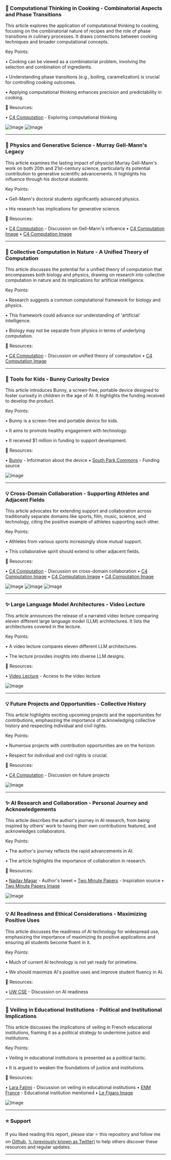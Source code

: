 ### 🤖 Computational Thinking in Cooking - Combinatorial Aspects and Phase Transitions

This article explores the application of computational thinking to cooking, focusing on the combinatorial nature of recipes and the role of phase transitions in culinary processes.  It draws connections between cooking techniques and broader computational concepts.

Key Points:

• Cooking can be viewed as a combinatorial problem, involving the selection and combination of ingredients.


• Understanding phase transitions (e.g., boiling, caramelization) is crucial for controlling cooking outcomes.


• Applying computational thinking enhances precision and predictability in cooking.


🔗 Resources:

• [C4 Computation](https://x.com/C4COMPUTATION) -  Exploring computational thinking


![Image](https://pbs.twimg.com/media/GsOueULaMAITqTz?format=jpg&name=small)
![Image](https://pbs.twimg.com/media/Eei0_m-UwAgxBTF?format=png&name=360x360)


---

### 🤖 Physics and Generative Science - Murray Gell-Mann's Legacy

This article examines the lasting impact of physicist Murray Gell-Mann's work on both 20th and 21st-century science, particularly its potential contribution to generative scientific advancements.  It highlights his influence through his doctoral students.


Key Points:

• Gell-Mann's doctoral students significantly advanced physics.


• His research has implications for generative science.



🔗 Resources:

• [C4 Computation](https://x.com/C4COMPUTATION/status/1928577633920626871) -  Discussion on Gell-Mann's influence
• [C4 Computation Image](https://x.com/C4COMPUTATION/status/1928577633920626871/photo/1)
• [C4 Computation Image](https://x.com/C4COMPUTATION/status/1290480313844428800/photo/1)


---

### 🤖 Collective Computation in Nature - A Unified Theory of Computation

This article discusses the potential for a unified theory of computation that encompasses both biology and physics, drawing on research into collective computation in nature and its implications for artificial intelligence.


Key Points:

• Research suggests a common computational framework for biology and physics.


• This framework could advance our understanding of 'artificial' intelligence.


• Biology may not be separate from physics in terms of underlying computation.


🔗 Resources:

• [C4 Computation](https://x.com/C4COMPUTATION/status/1932122699494724045) -  Discussion on unified theory of computation
• [C4 Computation Image](https://x.com/C4COMPUTATION/status/1932122699494724045/photo/1)


---

### 🚀 Tools for Kids - Bunny Curiosity Device

This article introduces Bunny, a screen-free, portable device designed to foster curiosity in children in the age of AI. It highlights the funding received to develop the product.

Key Points:

• Bunny is a screen-free and portable device for kids.


• It aims to promote healthy engagement with technology.


• It received $1 million in funding to support development.


🔗 Resources:

• [Bunny](https://x.com/theBhulawat/status/1966200231705595932) -  Information about the device
• [South Park Commons](https://x.com/southpkcommons) - Funding source

![Image](https://pbs.twimg.com/amplify_video_thumb/1966199253287809025/img/aA-fHYaZ2er03v3t.jpg)


---

### 💡 Cross-Domain Collaboration -  Supporting Athletes and Adjacent Fields

This article advocates for extending support and collaboration across traditionally separate domains like sports, film, music, science, and technology, citing the positive example of athletes supporting each other.

Key Points:

•  Athletes from various sports increasingly show mutual support.


•  This collaborative spirit should extend to other adjacent fields.



🔗 Resources:

• [C4 Computation](https://x.com/C4COMPUTATION/status/1961399792535572602) -  Discussion on cross-domain collaboration
• [C4 Computation Image](https://x.com/C4COMPUTATION/status/1961399792535572602/photo/1)
• [C4 Computation Image](https://x.com/C4COMPUTATION/status/1787892421969182844/photo/1)
• [C4 Computation Image](https://x.com/C4COMPUTATION/status/1787892421969182844/photo/2)


![Image](https://pbs.twimg.com/media/GzhJiucbMAA5QsR?format=jpg&name=small)
![Image](https://pbs.twimg.com/media/GM_en6CXEAAoWpy?format=jpg&name=240x240)
![Image](https://pbs.twimg.com/media/GM_epwBXsAIwgE3?format=jpg&name=240x240)


---

### ✨ Large Language Model Architectures - Video Lecture

This article announces the release of a narrated video lecture comparing eleven different large language model (LLM) architectures.  It lists the architectures covered in the lecture.

Key Points:

•  A video lecture compares eleven different LLM architectures.


•  The lecture provides insights into diverse LLM designs.



🔗 Resources:

• [Video Lecture](https://x.com/rasbt/status/1965798055141429523) -  Access to the video lecture

![Image](https://pbs.twimg.com/amplify_video_thumb/1965793962746052608/img/RCgLNbjJcrjHzZxT.jpg)


---

### 💡  Future Projects and Opportunities - Collective History

This article highlights exciting upcoming projects and the opportunities for contributions, emphasizing the importance of acknowledging collective history and respecting individual and civil rights.

Key Points:

• Numerous projects with contribution opportunities are on the horizon.


•  Respect for individual and civil rights is crucial.



🔗 Resources:

• [C4 Computation](https://x.com/C4COMPUTATION/status/1958168173041377402) -  Discussion on future projects

![Image](https://pbs.twimg.com/media/GyzPWsmaAAAjkE-?format=jpg&name=small)


---

### ✨ AI Research and Collaboration - Personal Journey and Acknowledgements

This article describes the author's journey in AI research, from being inspired by others' work to having their own contributions featured, and acknowledges collaborators.

Key Points:

• The author's journey reflects the rapid advancements in AI.


• The article highlights the importance of collaboration in research.


🔗 Resources:

• [Nadav Magar](https://x.com/nadav_magar/status/1965128151895597125) -  Author's tweet
• [Two Minute Papers](https://x.com/twominutepapers) -  Inspiration source
• [Two Minute Papers Image](https://x.com/twominutepapers/status/1965066724488958240/photo/1)

![Image](https://pbs.twimg.com/media/G0VRvkBXoAASRQI?format=jpg&name=small)


---

### 💡 AI Readiness and Ethical Considerations -  Maximizing Positive Uses

This article discusses the readiness of AI technology for widespread use, emphasizing the importance of maximizing its positive applications and ensuring all students become fluent in it.

Key Points:

• Much of current AI technology is not yet ready for primetime.


•  We should maximize AI's positive uses and improve student fluency in AI.



🔗 Resources:

• [UW CSE](https://x.com/uwcse/status/1965174106565083174) -  Discussion on AI readiness


---

### 🤖  Veiling in Educational Institutions -  Political and Institutional Implications

This article discusses the implications of veiling in French educational institutions, framing it as a political strategy to undermine justice and institutions.

Key Points:

• Veiling in educational institutions is presented as a political tactic.


• It is argued to weaken the foundations of justice and institutions.


🔗 Resources:

• [Lara Fatimi](https://x.com/LaraFatimi/status/1964387709788504382) -  Discussion on veiling in educational institutions
• [ENM France](https://x.com/ENM_France) -  Educational institution mentioned
• [Le Figaro Image](https://x.com/Le_Figaro/status/1963950307769004527/photo/1)

![Image](https://pbs.twimg.com/media/G0FaZOhXUAAmcyL?format=jpg&name=small)


---

### ⭐️ Support

If you liked reading this report, please star ⭐️ this repository and follow me on [Github](https://github.com/Drix10), [𝕏 (previously known as Twitter)](https://x.com/DRIX_10_) to help others discover these resources and regular updates.

---